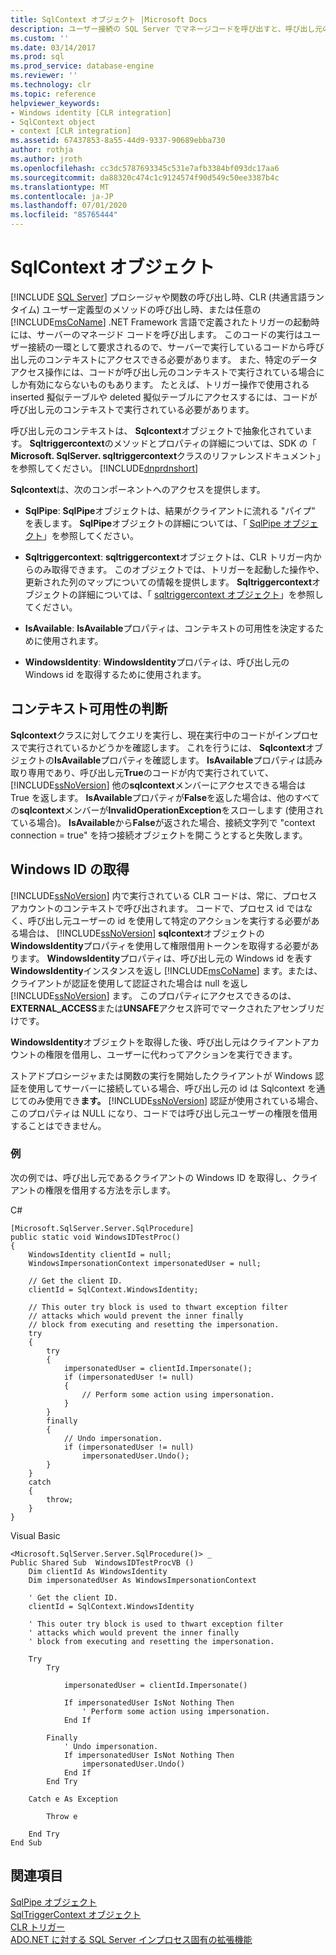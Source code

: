 ```yaml
---
title: SqlContext オブジェクト |Microsoft Docs
description: ユーザー接続の SQL Server でマネージコードを呼び出すと、呼び出し元のコンテキストへのアクセスが SqlContext オブジェクトで抽象化されます。
ms.custom: ''
ms.date: 03/14/2017
ms.prod: sql
ms.prod_service: database-engine
ms.reviewer: ''
ms.technology: clr
ms.topic: reference
helpviewer_keywords:
- Windows identity [CLR integration]
- SqlContext object
- context [CLR integration]
ms.assetid: 67437853-8a55-44d9-9337-90689ebba730
author: rothja
ms.author: jroth
ms.openlocfilehash: cc3dc5787693345c531e7afb3384bf093dc17aa6
ms.sourcegitcommit: da88320c474c1c9124574f90d549c50ee3387b4c
ms.translationtype: MT
ms.contentlocale: ja-JP
ms.lasthandoff: 07/01/2020
ms.locfileid: "85765444"
---
```

# <a name="sqlcontext-object"></a>SqlContext オブジェクト
 [!INCLUDE [SQL Server](../../includes/applies-to-version/sqlserver.md)]
  プロシージャや関数の呼び出し時、CLR (共通言語ランタイム) ユーザー定義型のメソッドの呼び出し時、または任意の [!INCLUDE[msCoName](../../includes/msconame-md.md)] .NET Framework 言語で定義されたトリガーの起動時には、サーバーのマネージド コードを呼び出します。 このコードの実行はユーザー接続の一環として要求されるので、サーバーで実行しているコードから呼び出し元のコンテキストにアクセスできる必要があります。 また、特定のデータ アクセス操作には、コードが呼び出し元のコンテキストで実行されている場合にしか有効にならないものもあります。 たとえば、トリガー操作で使用される inserted 擬似テーブルや deleted 擬似テーブルにアクセスするには、コードが呼び出し元のコンテキストで実行されている必要があります。  
  
 呼び出し元のコンテキストは、 **Sqlcontext**オブジェクトで抽象化されています。 **Sqltriggercontext**のメソッドとプロパティの詳細については、SDK の「 **Microsoft. SqlServer. sqltriggercontext**クラスのリファレンスドキュメント」を参照してください。 [!INCLUDE[dnprdnshort](../../includes/dnprdnshort-md.md)]  
  
 **Sqlcontext**は、次のコンポーネントへのアクセスを提供します。  
  
-   **SqlPipe**: **SqlPipe**オブジェクトは、結果がクライアントに流れる "パイプ" を表します。 **SqlPipe**オブジェクトの詳細については、「 [SqlPipe オブジェクト](../../relational-databases/clr-integration-data-access-in-process-ado-net/sqlpipe-object.md)」を参照してください。  
  
-   **Sqltriggercontext**: **sqltriggercontext**オブジェクトは、CLR トリガー内からのみ取得できます。 このオブジェクトでは、トリガーを起動した操作や、更新された列のマップについての情報を提供します。 **Sqltriggercontext**オブジェクトの詳細については、「 [sqltriggercontext オブジェクト](../../relational-databases/clr-integration-data-access-in-process-ado-net/sqltriggercontext-object.md)」を参照してください。  
  
-   **IsAvailable**: **IsAvailable**プロパティは、コンテキストの可用性を決定するために使用されます。  
  
-   **WindowsIdentity**: **WindowsIdentity**プロパティは、呼び出し元の Windows id を取得するために使用されます。  
  
## <a name="determining-context-availability"></a>コンテキスト可用性の判断  
 **Sqlcontext**クラスに対してクエリを実行し、現在実行中のコードがインプロセスで実行されているかどうかを確認します。 これを行うには、 **Sqlcontext**オブジェクトの**IsAvailable**プロパティを確認します。 **IsAvailable**プロパティは読み取り専用であり、呼び出し元**True**のコードが内で実行されていて、 [!INCLUDE[ssNoVersion](../../includes/ssnoversion-md.md)] 他の**sqlcontext**メンバーにアクセスできる場合は True を返します。 **IsAvailable**プロパティが**False**を返した場合は、他のすべての**sqlcontext**メンバーが**InvalidOperationException**をスローします (使用されている場合)。 **IsAvailable**から**False**が返された場合、接続文字列で "context connection = true" を持つ接続オブジェクトを開こうとすると失敗します。  
  
## <a name="retrieving-windows-identity"></a>Windows ID の取得  
 [!INCLUDE[ssNoVersion](../../includes/ssnoversion-md.md)] 内で実行されている CLR コードは、常に、プロセス アカウントのコンテキストで呼び出されます。 コードで、プロセス id ではなく、呼び出し元ユーザーの id を使用して特定のアクションを実行する必要がある場合は、 [!INCLUDE[ssNoVersion](../../includes/ssnoversion-md.md)] **sqlcontext**オブジェクトの**WindowsIdentity**プロパティを使用して権限借用トークンを取得する必要があります。 **WindowsIdentity**プロパティは、呼び出し元の Windows id を表す**WindowsIdentity**インスタンスを返し [!INCLUDE[msCoName](../../includes/msconame-md.md)] ます。または、クライアントが認証を使用して認証された場合は null を返し [!INCLUDE[ssNoVersion](../../includes/ssnoversion-md.md)] ます。 このプロパティにアクセスできるのは、 **EXTERNAL_ACCESS**または**UNSAFE**アクセス許可でマークされたアセンブリだけです。  
  
 **WindowsIdentity**オブジェクトを取得した後、呼び出し元はクライアントアカウントの権限を借用し、ユーザーに代わってアクションを実行できます。  
  
 ストアドプロシージャまたは関数の実行を開始したクライアントが Windows 認証を使用してサーバーに接続している場合、呼び出し元の id は Sqlcontext を通じてのみ使用でき**ます。** [!INCLUDE[ssNoVersion](../../includes/ssnoversion-md.md)] 認証が使用されている場合、このプロパティは NULL になり、コードでは呼び出し元ユーザーの権限を借用することはできません。  
  
### <a name="example"></a>例  
 次の例では、呼び出し元であるクライアントの Windows ID を取得し、クライアントの権限を借用する方法を示します。  
  
 C#  
  
```  
[Microsoft.SqlServer.Server.SqlProcedure]  
public static void WindowsIDTestProc()  
{  
    WindowsIdentity clientId = null;  
    WindowsImpersonationContext impersonatedUser = null;  
  
    // Get the client ID.  
    clientId = SqlContext.WindowsIdentity;  
  
    // This outer try block is used to thwart exception filter   
    // attacks which would prevent the inner finally   
    // block from executing and resetting the impersonation.  
    try  
    {  
        try  
        {  
            impersonatedUser = clientId.Impersonate();  
            if (impersonatedUser != null)  
            {  
                // Perform some action using impersonation.  
            }  
        }  
        finally  
        {  
            // Undo impersonation.  
            if (impersonatedUser != null)  
                impersonatedUser.Undo();  
        }  
    }  
    catch  
    {  
        throw;  
    }  
}  
```  
  
 Visual Basic  
  
```  
<Microsoft.SqlServer.Server.SqlProcedure()> _  
Public Shared Sub  WindowsIDTestProcVB ()  
    Dim clientId As WindowsIdentity  
    Dim impersonatedUser As WindowsImpersonationContext  
  
    ' Get the client ID.  
    clientId = SqlContext.WindowsIdentity  
  
    ' This outer try block is used to thwart exception filter   
    ' attacks which would prevent the inner finally   
    ' block from executing and resetting the impersonation.  
  
    Try  
        Try  
  
            impersonatedUser = clientId.Impersonate()  
  
            If impersonatedUser IsNot Nothing Then  
                ' Perform some action using impersonation.  
            End If  
  
        Finally  
            ' Undo impersonation.  
            If impersonatedUser IsNot Nothing Then  
                impersonatedUser.Undo()  
            End If  
        End Try  
  
    Catch e As Exception  
  
        Throw e  
  
    End Try  
End Sub  
```  
  
## <a name="see-also"></a>関連項目  
 [SqlPipe オブジェクト](../../relational-databases/clr-integration-data-access-in-process-ado-net/sqlpipe-object.md)   
 [SqlTriggerContext オブジェクト](../../relational-databases/clr-integration-data-access-in-process-ado-net/sqltriggercontext-object.md)   
 [CLR トリガー](https://msdn.microsoft.com/library/302a4e4a-3172-42b6-9cc0-4a971ab49c1c)   
 [ADO.NET に対する SQL Server インプロセス固有の拡張機能](../../relational-databases/clr-integration-data-access-in-process-ado-net/sql-server-in-process-specific-extensions-to-ado-net.md)  
  
  
